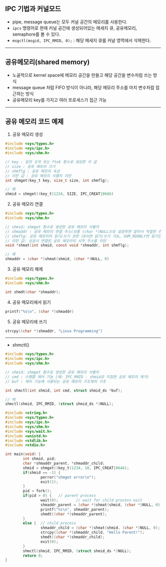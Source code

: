 ## IPC 기법과 커널모드
* pipe, message queue는 모두 커널 공간의 메모리를 사용한다.
* `ipcs` 명령어로 현재 커널 공간에 생성되어있는 메세지 큐, 공유메모리, semaphore를 볼 수 있다.
* `msgctl(msgid, IPC_RMID, 0);` : 해당 메세지 큐를 커널 영역에서 삭제한다.

---
## 공유메모리(shared memory)
* 노골적으로 kernel space에 메모리 공간을 만들고 해당 공간을 변수처럼 쓰는 방식
* message queue 처럼 FIFO 방식이 아니라, 해당 메모리 주소를 마치 변수처럼 접근하는 방식
* 공유메모리 key를 가지고 여러 프로세스가 접근 가능
---
## 공유 메모리 코드 예제
1. 공유 메모리 생성
```C
#include <sys/types.h>
#include <sys/ipc.h>
#include <sys/shm.h>

// key : 임의 숫자 또는 ftok 함수로 생성한 키 값
// size : 공유 메모리 크기
// shmflg : 공유 메모리 속성
// 리턴 값 : 공유 메모리 식별자 리턴
int shmget(key_t key, size_t size, int shmflg);

// 예
shmid = shmget((key_t)1234, SIZE, IPC_CREAT|0666)
```
2. 공유 메모리 연결
```C
#include <sys/types.h>
#include <sys/shm.h>

// shmid: shmget 함수로 생성한 공유 메모리 식별자
// shmaddr : 공유 메모리 연결 주소(보통 (char *)NULL으로 설정하면 알아서 적절한 주소로 연결)
// shmflg: 공유 메모리의 읽기/쓰기 권한 (0이면 읽기/쓰기 가능, SHM_RDONLY면 읽기만 가능)
// 리턴 값: 성공시 연결된 공유 메모리의 시작 주소를 리턴
void *shmat(int shmid, const void *shmaddr, int shmflg);

// 예
shmaddr = (char *)shmat(shmid, (char *)NULL, 0)
```
3. 공유 메모리 해제
```C
#include <sys/types.h>
#include <sys/shm.h>

int shmdt(char *shmaddr);
```
4. 공유 메모리에서 읽기
```C
printf("%s\n", (char *)shmaddr)
```
5. 공유 메모리에 쓰기
```C
strcpy((char *)shmaddr, "Linux Programming")
```
---
* shmctl()
```C
#include <sys/types.h>
#include <sys/ipc.h>
#include <sys/shm.h>

// shmid: shmget 함수로 생성한 공유 메모리 식별자
// cmd : 수행할 제어 기능 (예: IPC_RMID - shmid로 지정한 공유 메모리 제거)
// buf : 제어 기능에 사용되는 공유 메모리 구조체의 구조

int shmctl(int shmid, int cmd, struct shmid_ds *buf);

// 예
shmctl(shmid, IPC_RMID, (struct shmid_ds *)NULL);
```
```C
#include <string.h>
#include <sys/types.h>
#include <sys/ipc.h>
#include <sys/shm.h>
#include <sys/wait.h>
#include <unistd.h>
#include <stdlib.h>
#include <stdio.h>

int main(void) {
        int shmid, pid;
        char *shmaddr_parent, *shmaddr_child;
        shmid = shmget((key_t)1234, 10, IPC_CREAT|0644);
        if(shmid == -1) {
                perror("shmget error\n");
                exit(1);
        }
        pid = fork();
        if(pid > 0) {   // parent process
                wait(0);        // wait for child process exit
                shmaddr_parent = (char *)shmat(shmid, (char *)NULL, 0);
                printf("%s\n", shmaddr_parent);
                shmdt((char *)shmaddr_parent);
        }
        else {  // child process
                shmaddr_child = (char *)shmat(shmid, (char *)NULL, 0);
                strcpy((char *)shmaddr_child, "Hello Parent!");
                shmdt((char *)shmaddr_child);
                exit(0);
        }
        shmctl(shmid, IPC_RMID, (struct shmid_ds *)NULL);
        return 0;
}
```
